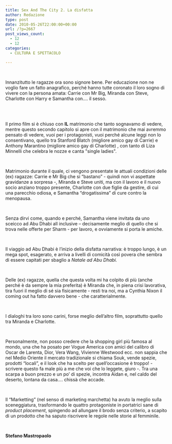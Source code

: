 ```yaml
---
title: Sex And The City 2. La disfatta
author: Redazione
type: post
date: 2010-05-26T22:00:00+00:00
url: /?p=2667
post_views_count:
  - 12
  - 12
categories:
  - CULTURA E SPETTACOLO

---
```

&nbsp;

<p style="margin&#45;bottom: 0cm">
  Innanzitutto le ragazze ora sono signore bene. Per educazione non ne voglio fare un fatto anagrafico, perch&eacute; hanno tutte coronato il loro sogno di vivere con la persona amata: Carrie con Mr Big, Miranda con Steve, Charlotte con Harry e Samantha con.&hellip; il sesso.
</p>

<p style="margin&#45;bottom: 0cm">
  &nbsp;<br /> &nbsp;
</p>

<p style="margin&#45;bottom: 0cm">
  Il primo film si &egrave; chiuso con <strong>IL</strong> matrimonio che tanto sognavamo di vedere, mentre questo secondo capitolo si apre con il matrimonio che mai avremmo pensato di vedere, vuoi per i protagonisti, vuoi perch&eacute; alcune leggi non lo consentivano, quello tra Stanford Blatch (migliore amico gay di Carrie) e Anthony Marantino (migliore amico gay di Charlotte) , con tanto di Liza Minnelli che celebra le nozze e canta "single ladies".
</p>

<p style="margin&#45;bottom: 0cm">
  &nbsp;
</p>

<p style="margin&#45;bottom: 0cm">
  Matrimonio durante il quale, ci vengono presentate le attuali condizioni delle (ex) ragazze: Carrie e Mr Big che si &ldquo;bastano&rdquo; &#45; quindi non vi aspettate gravidanze a sorpresa &#45;, Miranda e Steve uniti, ma con il lavoro e il nuovo socio anziano troppo presente, Charlotte con due figlie da gestire, di cui una parecchio odiosa, e Samantha &ldquo;drogatissima&rdquo; di cure contro la menopausa.
</p>

<p style="margin&#45;bottom: 0cm">
  &nbsp;
</p>

<p style="margin&#45;bottom: 0cm">
  Senza dirvi come, quando e perch&eacute;, Samantha viene invitata da uno sceicco ad Abu Dhabi all inclusive &ndash; decisamente meglio di quello che si trova nelle offerte per Sharm &#45; per lavoro, e ovviamente si porta le amiche.
</p>

<p style="margin&#45;bottom: 0cm">
  &nbsp;
</p>

<p style="margin&#45;bottom: 0cm">
  Il viaggio ad Abu Dhabi &egrave; l&rsquo;inizio della disfatta narrativa: &egrave; troppo lungo, &egrave; un mega spot, esagerato, e arriva a livelli di comicit&agrave; cos&igrave; povera che sembra di essere capitati per sbaglio a <i>Natale ad Abu Dhabi.</i>
</p>

<p style="margin&#45;bottom: 0cm">
  &nbsp;
</p>

<p style="margin&#45;bottom: 0cm">
  Delle (ex) ragazze, quella che questa volta mi ha colpito di pi&ugrave; (anche perch&eacute; &egrave; da sempre la mia preferita) &egrave; Miranda che, in piena crisi lavorativa, tira fuori il meglio di s&eacute; sia fisicamente &#45; resti tra noi, ma a Cynthia Nixon il coming out ha fatto davvero bene &#45; che caratterialmente.
</p>

<p style="margin&#45;bottom: 0cm">
  &nbsp;
</p>

<p style="margin&#45;bottom: 0cm">
  I dialoghi tra loro sono carini, forse meglio dell&rsquo;altro film, soprattutto quello tra Miranda e Charlotte.
</p>

<p style="margin&#45;bottom: 0cm">
  &nbsp;
</p>

<p style="margin&#45;bottom: 0cm">
  Personalmente, non posso credere che la shopping girl pi&ugrave; famosa al mondo, una che ha posato per Vogue America con amici del calibro di Oscar de Larenta, Dior, Vera Wang, Vivienne Westwood ecc. non sappia che nel Medio Oriente il mercato tradizionale si chiama Souk, vende spezie, prodotti &ldquo;locali&rdquo;, e il look che ha scelto per quell&rsquo;occasione &egrave; troppo! &#45; scrivere questo fa male pi&ugrave; a me che voi che lo leggete, giuro &#45;. Tra una scarpa a buon prezzo e un po&rsquo; di spezie, incontra Aidan e, nel caldo del deserto, lontana da casa&#8230;. chiss&agrave; che accade.
</p>

<p style="margin&#45;bottom: 0cm">
  &nbsp;
</p>

<p style="margin&#45;bottom: 0cm">
  Il &ldquo;Marketting&rdquo; (nel senso di marketing marchetta) ha avuto la meglio sulla sceneggiatura, trasformando le quattro protagoniste in portatrici sane di <i><span style="font&#45;weight: normal">product placement</span></i>, spingendo ad allungare il brodo senza criterio, a scapito di un prodotto che ha saputo riscrivere le regole nelle storie al femminile.
</p>

<p style="margin&#45;bottom: 0cm">
  &nbsp;
</p>

<p style="margin&#45;bottom: 0cm">
  <strong>Stefano Mastropaolo</strong>
</p>